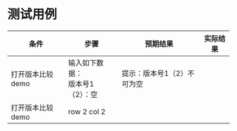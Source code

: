 # 测试用例

条件 | 步骤 | 预期结果 | 实际结果
---|---|---|---
打开版本比较demo| 输入如下数据：<br/>版本号1（2）：空| 提示：版本号1（2）不可为空
打开版本比较demo | row 2 col 2
